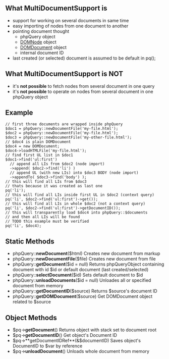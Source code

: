 ## What MultiDocumentSupport is ##
  * support for working on several documents in same time
  * easy importing of nodes from one document to another
  * pointing document thought
    * phpQuery object
    * [DOMNode](http://www.php.net/manual/en/class.domnode.php) object
    * [DOMDocument](http://www.php.net/manual/en/class.domdocument.php) object
    * internal document ID
  * last created (or selected) document is assumed to be default in pq();
## What MultiDocumentSupport is NOT ##
  * it's **not possible** to fetch nodes from several document in one query
  * it's **not possible** to operate on nodes from several document in one phpQuery object

## Example ##
```
// first three documents are wrapped inside phpQuery
$doc1 = phpQuery::newDocumentFile('my-file.html');
$doc2 = phpQuery::newDocumentFile('my-file.html');
$doc3 = phpQuery::newDocumentFile('my-other-file.html');
// $doc4 is plain DOMDocument
$doc4 = new DOMDocument;
$doc4->loadHTMLFile('my-file.html');
// find first UL list in $doc1
$doc1->find('ul:first')
  // append all LIs from $doc2 (node import)
  ->append( $doc2->find('li') )
  // append UL (with new LIs) into $doc3 BODY (node import)
  ->appendTo( $doc3->find('body') );
// this will find all LIs from $doc3
// thats because it was created as last one
pq('li');
// this will find all LIs inside first UL in $doc2 (context query)
pq('li', $doc2->find('ul:first')->get());
// this will find all LIs in whole $doc2 (not a context query)
pq('li', $doc2->find('ul:first')->getDocumentID());
// this will transparently load $doc4 into phpQuery::$documents
// and then all LIs will be found
// TODO this example must be verified
pq('li', $doc4); 
```
## Static Methods ##
  * phpQuery::**newDocument**($html) Creates new document from markup
  * phpQuery::**newDocumentFile**($file) Creates new document from file
  * phpQuery::**getDocument**($id = null) Returns phpQueryObject containing document with id $id or  default document (last created/selected)
  * phpQuery::**selectDocument**($id) Sets default document to $id
  * phpQuery::**unloadDocuments**($id = null) Unloades all or specified document from memory
  * phpQuery::**getDocumentID**($source) Returns $source's document ID
  * phpQuery::**getDOMDocument**($source) Get DOMDocument object related to $source
## Object Methods ##
  * $pq->**getDocument**() Returns object with stack set to document root
  * $pq->**getDocumentID**() Get object's Document ID
  * $pq->**getDocumentIDRef**(&$documentID) Saves object's DocumentID to $var by reference
  * $pq->**unloadDocument**() Unloads whole document from memory